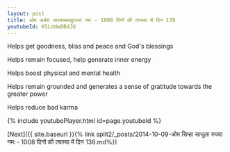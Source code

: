 ```yaml
---
layout: post
title: ओम अर्धरा चारमाम्बराव्रुथाया नमः - 1008 दिनों की तपस्या में दिन 139
youtubeId: KSLddw8BdJU
---
```

 
 
Helps get goodness, bliss and peace and God's blessings
 
Helps remain focused, help generate inner energy 
 
Helps boost physical and mental health 
 
Helps remain grounded and generates a sense of gratitude towards the greater power 
 
Helps reduce bad karma
 
 
 
 


{% include youtubePlayer.html id=page.youtubeId %}
 
[Next]({{ site.baseurl }}{% link  split2/_posts/2014-10-09-ओम सिम्हा साधूला रुपया नमः - 1008 दिनों की तपस्या में दिन 138.md%})
 
